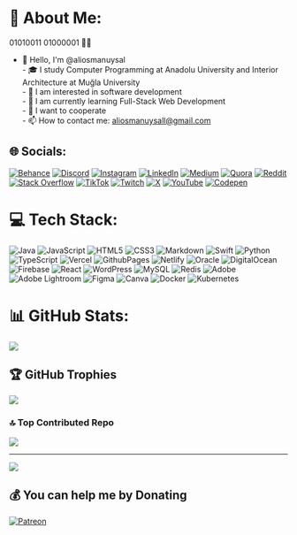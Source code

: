 # 💫 About Me:
01010011 01000001 🙋‍♂️

- 👋 Hello, I'm @aliosmanuysal<br>- 🎓 I study Computer Programming at Anadolu University and Interior Architecture at Muğla University<br>- 👀 I am interested in software development<br>- 🌱 I am currently learning Full-Stack Web Development<br>- 🫶 I want to cooperate<br>- 📫 How to contact me: aliosmanuysall@gmail.com


## 🌐 Socials:
[![Behance](https://img.shields.io/badge/Behance-1769ff?logo=behance&logoColor=white)](https://behance.net/aliosmanuysal) [![Discord](https://img.shields.io/badge/Discord-%237289DA.svg?logo=discord&logoColor=white)](https://discord.gg/743741084747694080) [![Instagram](https://img.shields.io/badge/Instagram-%23E4405F.svg?logo=Instagram&logoColor=white)](https://instagram.com/aliosmanuysal) [![LinkedIn](https://img.shields.io/badge/LinkedIn-%230077B5.svg?logo=linkedin&logoColor=white)](https://linkedin.com/in/aliosmanuysal) [![Medium](https://img.shields.io/badge/Medium-12100E?logo=medium&logoColor=white)](https://medium.com/@aliosmanuysal) [![Quora](https://img.shields.io/badge/Quora-%23B92B27.svg?logo=Quora&logoColor=white)](https://quora.com/profile/aliosmanuysal) [![Reddit](https://img.shields.io/badge/Reddit-%23FF4500.svg?logo=Reddit&logoColor=white)](https://reddit.com/user/aliosmanuysal) [![Stack Overflow](https://img.shields.io/badge/-Stackoverflow-FE7A16?logo=stack-overflow&logoColor=white)](https://stackoverflow.com/users/20750301) [![TikTok](https://img.shields.io/badge/TikTok-%23000000.svg?logo=TikTok&logoColor=white)](https://tiktok.com/@aliosmanuysal) [![Twitch](https://img.shields.io/badge/Twitch-%239146FF.svg?logo=Twitch&logoColor=white)](https://twitch.tv/aliosmanuysal) [![X](https://img.shields.io/badge/X-black.svg?logo=X&logoColor=white)](https://x.com/aliosmanuysal) [![YouTube](https://img.shields.io/badge/YouTube-%23FF0000.svg?logo=YouTube&logoColor=white)](https://www.youtube.com/@AliOsmanUysal) [![Codepen](https://img.shields.io/badge/Codepen-000000?style=for-the-badge&logo=codepen&logoColor=white)](https://codepen.io/aliosmanuysal) 

# 💻 Tech Stack:
![Java](https://img.shields.io/badge/java-%23ED8B00.svg?style=for-the-badge&logo=openjdk&logoColor=white) ![JavaScript](https://img.shields.io/badge/javascript-%23323330.svg?style=for-the-badge&logo=javascript&logoColor=%23F7DF1E) ![HTML5](https://img.shields.io/badge/html5-%23E34F26.svg?style=for-the-badge&logo=html5&logoColor=white) ![CSS3](https://img.shields.io/badge/css3-%231572B6.svg?style=for-the-badge&logo=css3&logoColor=white) ![Markdown](https://img.shields.io/badge/markdown-%23000000.svg?style=for-the-badge&logo=markdown&logoColor=white) ![Swift](https://img.shields.io/badge/swift-F54A2A?style=for-the-badge&logo=swift&logoColor=white) ![Python](https://img.shields.io/badge/python-3670A0?style=for-the-badge&logo=python&logoColor=ffdd54) ![TypeScript](https://img.shields.io/badge/typescript-%23007ACC.svg?style=for-the-badge&logo=typescript&logoColor=white) ![Vercel](https://img.shields.io/badge/vercel-%23000000.svg?style=for-the-badge&logo=vercel&logoColor=white) ![GithubPages](https://img.shields.io/badge/github%20pages-121013?style=for-the-badge&logo=github&logoColor=white) ![Netlify](https://img.shields.io/badge/netlify-%23000000.svg?style=for-the-badge&logo=netlify&logoColor=#00C7B7) ![Oracle](https://img.shields.io/badge/Oracle-F80000?style=for-the-badge&logo=oracle&logoColor=white) ![DigitalOcean](https://img.shields.io/badge/DigitalOcean-%230167ff.svg?style=for-the-badge&logo=digitalOcean&logoColor=white) ![Firebase](https://img.shields.io/badge/firebase-%23039BE5.svg?style=for-the-badge&logo=firebase) ![React](https://img.shields.io/badge/react-%2320232a.svg?style=for-the-badge&logo=react&logoColor=%2361DAFB) ![WordPress](https://img.shields.io/badge/WordPress-%23117AC9.svg?style=for-the-badge&logo=WordPress&logoColor=white) ![MySQL](https://img.shields.io/badge/mysql-%2300000f.svg?style=for-the-badge&logo=mysql&logoColor=white) ![Redis](https://img.shields.io/badge/redis-%23DD0031.svg?style=for-the-badge&logo=redis&logoColor=white) ![Adobe](https://img.shields.io/badge/adobe-%23FF0000.svg?style=for-the-badge&logo=adobe&logoColor=white) ![Adobe Lightroom](https://img.shields.io/badge/Adobe%20Lightroom-31A8FF.svg?style=for-the-badge&logo=Adobe%20Lightroom&logoColor=white) ![Figma](https://img.shields.io/badge/figma-%23F24E1E.svg?style=for-the-badge&logo=figma&logoColor=white) ![Canva](https://img.shields.io/badge/Canva-%2300C4CC.svg?style=for-the-badge&logo=Canva&logoColor=white) ![Docker](https://img.shields.io/badge/docker-%230db7ed.svg?style=for-the-badge&logo=docker&logoColor=white) ![Kubernetes](https://img.shields.io/badge/kubernetes-%23326ce5.svg?style=for-the-badge&logo=kubernetes&logoColor=white)
# 📊 GitHub Stats:
![](https://github-readme-stats.vercel.app/api?username=aliosmanuysal&theme=dark&hide_border=false&include_all_commits=true&count_private=true)<br/>

## 🏆 GitHub Trophies
![](https://github-profile-trophy.vercel.app/?username=aliosmanuysal&theme=radical&no-frame=true&no-bg=true&margin-w=4)

### 🔝 Top Contributed Repo
![](https://github-contributor-stats.vercel.app/api?username=aliosmanuysal&limit=5&theme=dark&combine_all_yearly_contributions=true)

---
[![](https://visitcount.itsvg.in/api?id=aliosmanuysal&icon=2&color=0)](https://visitcount.itsvg.in)

  ## 💰 You can help me by Donating
  [![Patreon](https://img.shields.io/badge/Patreon-F96854?style=for-the-badge&logo=patreon&logoColor=white)](https://patreon.com/aliosmanuysal) 

  
<!-- Proudly created with GPRM ( https://gprm.itsvg.in ) -->
